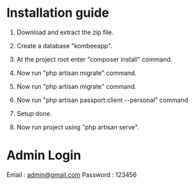 Installation guide
==========

1. Download and extract the zip file.

2. Create a database "kombeeapp".

3. At the project root enter "composer install" command.
   
4. Now run "php artisan migrate" command.
   
5. Now run "php artisan migrate" command.
   
6. Now run "php artisan passport:client --personal" command
    
7. Setup done.

8. Now run project using "php artisan serve".

Admin Login
=================
Email : admin@gmail.com
Password : 123456

